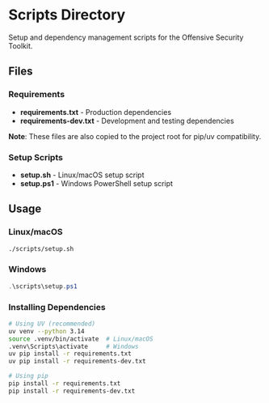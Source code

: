 # Scripts Directory

Setup and dependency management scripts for the Offensive Security Toolkit.

## Files

### Requirements
- **requirements.txt** - Production dependencies
- **requirements-dev.txt** - Development and testing dependencies

**Note**: These files are also copied to the project root for pip/uv compatibility.

### Setup Scripts
- **setup.sh** - Linux/macOS setup script
- **setup.ps1** - Windows PowerShell setup script

## Usage

### Linux/macOS
```bash
./scripts/setup.sh
```

### Windows
```powershell
.\scripts\setup.ps1
```

### Installing Dependencies
```bash
# Using UV (recommended)
uv venv --python 3.14
source .venv/bin/activate  # Linux/macOS
.venv\Scripts\activate     # Windows
uv pip install -r requirements.txt
uv pip install -r requirements-dev.txt

# Using pip
pip install -r requirements.txt
pip install -r requirements-dev.txt
```
